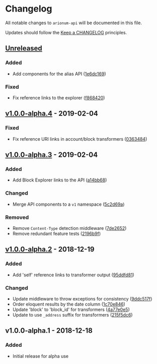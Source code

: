 # Changelog

All notable changes to `arionum-api` will be documented in this file.

Updates should follow the [Keep a CHANGELOG](https://keepachangelog.com) principles.

## [Unreleased]

### Added
- Add components for the alias API ([1e6dc169](https://github.com/pxgamer/arionum-api/commit/1e6dc169143a44d8c877c950af231a42683cb4f9))

### Fixed
- Fix reference links to the explorer ([f868420](https://github.com/pxgamer/arionum-api/commit/f8684206d54471d06778a50defd6a8482e8728f1))

## [v1.0.0-alpha.4] - 2019-02-04

### Fixed
- Fix reference URI links in account/block transformers ([0363484](https://github.com/pxgamer/arionum-api/commit/036348442ac0e5b1fa6cde49d385d0922be7402b))

## [v1.0.0-alpha.3] - 2019-02-04

### Added
- Add Block Explorer links to the API ([a14bb68](https://github.com/pxgamer/arionum-api/commit/a14bb6847cc6aacd697f2e6dfbf2b25481985aa0))

### Changed
- Merge API components to a `v1` namespace ([5c2d69a](https://github.com/pxgamer/arionum-api/commit/5c2d69a84710f67260b55cee9f8095ea57aae38a))

### Removed
- Remove `Content-Type` detection middleware ([7de2652](https://github.com/pxgamer/arionum-api/commit/7de2652f0485fbfd35f727bcd07ca90ae335d2b6))
- Remove redundant feature tests ([2196b9f](https://github.com/pxgamer/arionum-api/commit/2196b9f687f1d329c90192071d64908cc14b53fb))

## [v1.0.0-alpha.2] - 2018-12-19

### Added
- Add 'self' reference links to transformer output ([95ddfd81](https://github.com/pxgamer/arionum-api/commit/95ddfd811583556481d3f4355d44d66c5dc9ad18))

### Changed
- Update middleware to throw exceptions for consistency ([9ddc517f](https://github.com/pxgamer/arionum-api/commit/9ddc517f2b819e340992f18c37547668759a19e3))
- Order eloquent results by the date column ([1c70e846](https://github.com/pxgamer/arionum-api/commit/1c70e8469c277888a6a987d4b960cc9498d39add))
- Update 'block' to 'block_id' for transformers ([4a77e0e5](https://github.com/pxgamer/arionum-api/commit/4a77e0e59dd747da877fe3c9c2456735e69fffc3))
- Update to use `_address` suffix for transformers ([215f5dc6](https://github.com/pxgamer/arionum-api/commit/215f5dc694f09b036ba6afe4e2f2b3741b8e2234))

## v1.0.0-alpha.1 - 2018-12-18

### Added
- Initial release for alpha use

[Unreleased]: https://github.com/pxgamer/arionum-api/compare/master...develop
[v1.0.0-alpha.4]: https://github.com/pxgamer/arionum-api/compare/v1.0.0-alpha.3...v1.0.0-alpha.4
[v1.0.0-alpha.3]: https://github.com/pxgamer/arionum-api/compare/v1.0.0-alpha.2...v1.0.0-alpha.3
[v1.0.0-alpha.2]: https://github.com/pxgamer/arionum-api/compare/v1.0.0-alpha.1...v1.0.0-alpha.2

